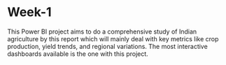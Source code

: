 # Week-1
This Power BI project aims to do a comprehensive study of Indian agriculture by this report which will mainly deal with key metrics like crop production, yield trends, and regional variations. The most interactive dashboards available is the one with this project. 
